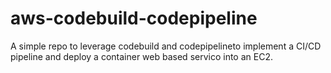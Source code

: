 # aws-codebuild-codepipeline
A simple repo to leverage codebuild and codepipelineto implement a CI/CD pipeline and deploy a container web based servico into an EC2.
